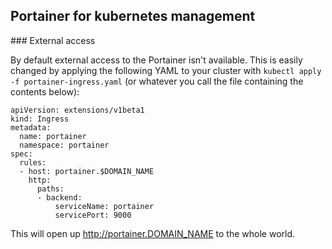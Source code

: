 ## Portainer for kubernetes management

### External access

By default external access to the Portainer isn't available. This is easily changed by applying the following YAML to your cluster with `kubectl apply -f portainer-ingress.yaml` (or whatever you call the file containing the contents below):

```
apiVersion: extensions/v1beta1
kind: Ingress
metadata:
  name: portainer
  namespace: portainer
spec:
  rules:
  - host: portainer.$DOMAIN_NAME
    http:
      paths:
      - backend:
          serviceName: portainer
          servicePort: 9000
```

This will open up http://portainer.DOMAIN_NAME to the whole world.
